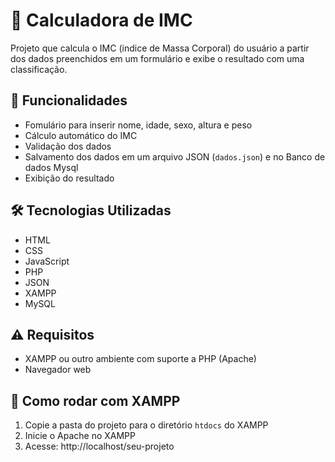 # 🧮 Calculadora de IMC
 
Projeto que calcula o IMC (indice de Massa Corporal) do usuário a partir dos dados preenchidos em um formulário e exibe o resultado com uma classificação.

## 📌 Funcionalidades
- Fomulário para inserir nome, idade, sexo, altura e peso
- Cálculo automático do IMC
- Validação dos dados
- Salvamento dos dados em um arquivo JSON (`dados.json`) e no Banco de dados Mysql
- Exibição do resultado

## 🛠 Tecnologias Utilizadas
- HTML
- CSS
- JavaScript
- PHP
- JSON
- XAMPP
- MySQL

## ⚠️ Requisitos

- XAMPP ou outro ambiente com suporte a PHP (Apache)
- Navegador web

## 🔧 Como rodar com XAMPP

1. Copie a pasta do projeto para o diretório `htdocs` do XAMPP
2. Inicie o Apache no XAMPP
3. Acesse: http://localhost/seu-projeto
